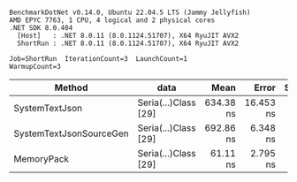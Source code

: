 ```

BenchmarkDotNet v0.14.0, Ubuntu 22.04.5 LTS (Jammy Jellyfish)
AMD EPYC 7763, 1 CPU, 4 logical and 2 physical cores
.NET SDK 8.0.404
  [Host]   : .NET 8.0.11 (8.0.1124.51707), X64 RyuJIT AVX2
  ShortRun : .NET 8.0.11 (8.0.1124.51707), X64 RyuJIT AVX2

Job=ShortRun  IterationCount=3  LaunchCount=1  
WarmupCount=3  

```
| Method                  | data                 | Mean      | Error     | StdDev   | Min       | Max       | Gen0   | Allocated |
|------------------------ |--------------------- |----------:|----------:|---------:|----------:|----------:|-------:|----------:|
| SystemTextJson          | Seria(...)Class [29] | 634.38 ns | 16.453 ns | 0.902 ns | 633.59 ns | 635.36 ns | 0.0038 |     392 B |
| SystemTextJsonSourceGen | Seria(...)Class [29] | 692.86 ns |  6.348 ns | 0.348 ns | 692.52 ns | 693.22 ns | 0.0048 |     464 B |
| MemoryPack              | Seria(...)Class [29] |  61.11 ns |  2.795 ns | 0.153 ns |  61.01 ns |  61.28 ns | 0.0014 |     120 B |
